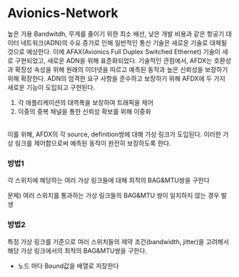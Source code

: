 # Avionics-Network
높은 가용 Bandwitdh, 무게를 줄이기 위한 최소 배선, 낮은 개발 비용과 같은 항공기 데이터 네트워크(ADN)의 수요 증가로 인해 일반적인 통신 기술은 새로운 기술로 대체될 것으로 예상한다.
이에 AFAX(Avionics Full Duplex Switched Ethernet) 기술이 새로 구현되었고, 새로운 ADN을 위해 표준화되었다.
기술적인 관점에서, AFDX는 호환성과 확장성 속성을 위해 원래의 이더넷을 따르고 예측된 동작과 높은 신뢰성을 보장하기 위해 확장한다.
ADN의 엄격한 요구 사항을 준수하고 보장하기 위해 AFDX에 두 가지 새로운 기능이 도입되고 구현된다.
1. 각 애플리케이션의 대역폭을 보장하여 트래픽을 제어
2. 이중의 중복 채널을 통한 신뢰성 확보를 위해 이중화
<br>
이를 위해, AFDX의 각 source, definition쌍에 대해 가상 링크가 도입된다.
이러한 가상 링크를 제어함으로써 예측된 동작이 완전히 보장하도록 한다.


### 방법1
각 스위치에 해당하는 여러 가상 링크들에 대해 최적의 BAG&MTU쌍을 구한다

문제) 여러 스위치를 통과하는 가상 링크들의 BAG&MTU 쌍이 일치하지 않는 경우 발생


### 방법2
특정 가상 링크를 기준으로 여러 스위치들의 제약 조건(bandwidth, jitter)을 고려해서 해당 가상 링크에서의 최적의 BAG&MTU쌍을 구한다.

- 노드 마다 Bound값을 배열로 저장한다
